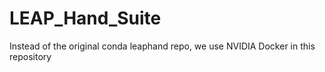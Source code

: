 # LEAP_Hand_Suite
Instead of the original conda leaphand repo, we use NVIDIA Docker in this repository
